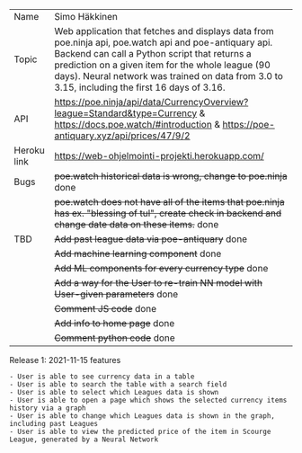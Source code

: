 |             |                                                                                                                                                                                                                                                                         |
| ----------- | ----------------------------------------------------------------------------------------------------------------------------------------------------------------------------------------------------------------------------------------------------------------------- |
| Name        | Simo Häkkinen                                                                                                                                                                                                                                                           |
| Topic       | Web application that fetches and displays data from poe.ninja api, poe.watch api and poe-antiquary api. Backend can call a Python script that returns a prediction on a given item for the whole league (90 days). Neural network was trained on data from 3.0 to 3.15, including the first 16 days of 3.16.																																						|
| API  		  | https://poe.ninja/api/data/CurrencyOverview?league=Standard&type=Currency & https://docs.poe.watch/#introduction & https://poe-antiquary.xyz/api/prices/47/9/2                                                                                                                                                                                         |
| Heroku link | https://web-ohjelmointi-projekti.herokuapp.com/                                                                                                                                                                                                                         |
| Bugs  	  | ~~poe.watch historical data is wrong, change to poe.ninja~~ done                                                                                                                                                                                                        |
|   	 	  | ~~poe.watch does not have all of the items that poe.ninja has ex. "blessing of tul", create check in backend and change date data on these items.~~ done                                                                                                                                                                                                       |
| TBD         | ~~Add past league data via poe-antiquary~~ done                                                                                                                                                                                                        					|
|			  | ~~Add machine learning component~~ done                                                                                                                                                                                                        							|
|			  | ~~Add ML components for every currency type~~ done                                                                                                                                                                                                       						|
|			  | ~~Add a way for the User to re-train NN model with User-given parameters~~ done                                                                                                                                                                                                     						|
|			  | ~~Comment JS code~~ done                                                                                                                                                                                                    						|
|			  | ~~Add info to home page~~ done                                                                                                                                                                                                    						|
|			  | ~~Comment python code~~ done                                                                                                                                                                                                  						|

Release 1: 2021-11-15 features
	
	- User is able to see currency data in a table
	- User is able to search the table with a search field
	- User is able to select which Leagues data is shown
	- User is able to open a page which shows the selected currency items history via a graph
	- User is able to change which Leagues data is shown in the graph, including past Leagues
	- User is able to view the predicted price of the item in Scourge League, generated by a Neural Network
	